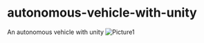 # autonomous-vehicle-with-unity
An autonomous vehicle with unity
![Picture1](https://github.com/aveen007/autonomous-vehicle-with-unity/assets/73739296/a77c0f74-f397-43b8-b03b-256b2648a47e)
